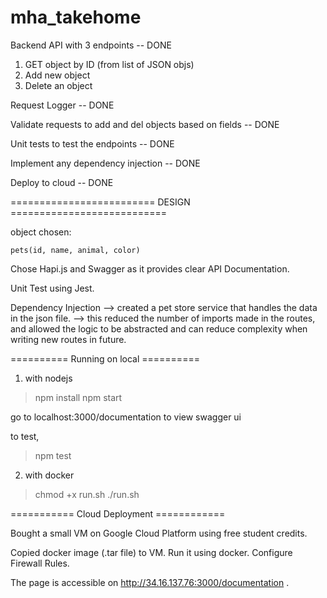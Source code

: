 # mha_takehome
 
Backend API with 3 endpoints -- DONE

1. GET object by ID (from list of JSON objs)
2. Add new object
3. Delete an object

Request Logger -- DONE

Validate requests to add and del objects based on fields -- DONE

Unit tests to test the endpoints -- DONE

Implement any dependency injection -- DONE

Deploy to cloud -- DONE

========================= DESIGN ===========================

object chosen: 

    pets(id, name, animal, color)

Chose Hapi.js and Swagger as it provides clear API Documentation.

Unit Test using Jest.

Dependency Injection
--> created a pet store service that handles the data in the json file.
--> this reduced the number of imports made in the routes, and allowed the logic to be abstracted and can reduce complexity when writing new routes in future.

========== Running on local ==========

1. with nodejs

> npm install
> npm start

go to localhost:3000/documentation to view swagger ui

to test, 
> npm test

2. with docker

> chmod +x run.sh
> ./run.sh

=========== Cloud Deployment ============

Bought a small VM on Google Cloud Platform using free student credits.

Copied docker image (.tar file) to VM.
Run it using docker.
Configure Firewall Rules.

The page is accessible on http://34.16.137.76:3000/documentation .

